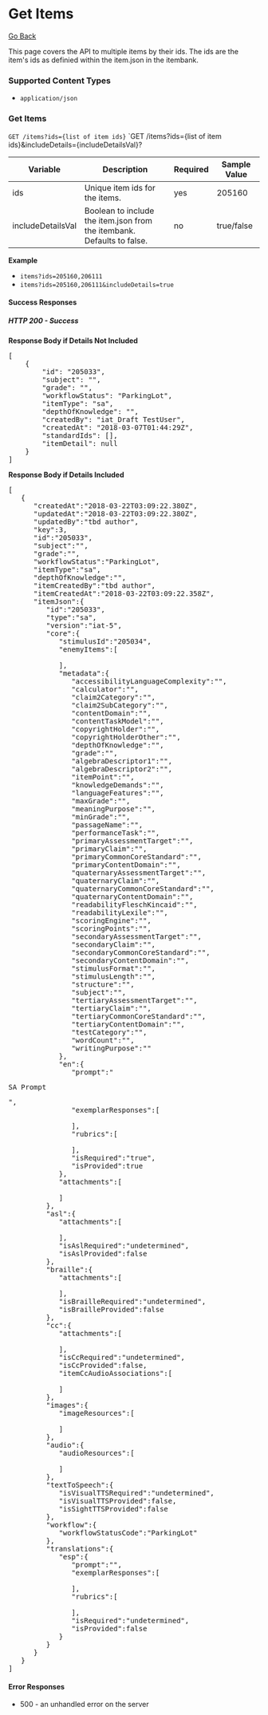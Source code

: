 # Get Items

[Go Back](Item_Search_Service_API.md)

This page covers the API to multiple items by their ids.  The ids are the item's ids as definied within the item.json in the itembank.

### Supported Content Types

* `application/json`

### Get Items

`GET /items?ids={list of item ids}`
`GET /items?ids={list of item ids}&includeDetails={includeDetailsVal}?

| Variable | Description | Required | Sample Value |
| -------- | ----------- | -------- |------------ |
| ids   | Unique item ids for the items. | yes | 205160
| includeDetailsVal | Boolean to include the item.json from the itembank.  Defaults to false. | no | true/false 

**Example**

* `items?ids=205160,206111`
* `items?ids=205160,206111&includeDetails=true`

#### Success Responses

##### HTTP 200 - Success

**Response Body if Details Not Included**
<pre>
[
    {
        "id": "205033",
        "subject": "",
        "grade": "",
        "workflowStatus": "ParkingLot",
        "itemType": "sa",
        "depthOfKnowledge": "",
        "createdBy": "iat_Draft TestUser",
        "createdAt": "2018-03-07T01:44:29Z",
        "standardIds": [],
        "itemDetail": null
    }
]
</pre>

**Response Body if Details Included**
<pre>
[
   {
      "createdAt":"2018-03-22T03:09:22.380Z",
      "updatedAt":"2018-03-22T03:09:22.380Z",
      "updatedBy":"tbd author",
      "key":3,
      "id":"205033",
      "subject":"",
      "grade":"",
      "workflowStatus":"ParkingLot",
      "itemType":"sa",
      "depthOfKnowledge":"",
      "itemCreatedBy":"tbd author",
      "itemCreatedAt":"2018-03-22T03:09:22.358Z",
      "itemJson":{
         "id":"205033",
         "type":"sa",
         "version":"iat-5",
         "core":{
            "stimulusId":"205034",
            "enemyItems":[

            ],
            "metadata":{
               "accessibilityLanguageComplexity":"",
               "calculator":"",
               "claim2Category":"",
               "claim2SubCategory":"",
               "contentDomain":"",
               "contentTaskModel":"",
               "copyrightHolder":"",
               "copyrightHolderOther":"",
               "depthOfKnowledge":"",
               "grade":"",
               "algebraDescriptor1":"",
               "algebraDescriptor2":"",
               "itemPoint":"",
               "knowledgeDemands":"",
               "languageFeatures":"",
               "maxGrade":"",
               "meaningPurpose":"",
               "minGrade":"",
               "passageName":"",
               "performanceTask":"",
               "primaryAssessmentTarget":"",
               "primaryClaim":"",
               "primaryCommonCoreStandard":"",
               "primaryContentDomain":"",
               "quaternaryAssessmentTarget":"",
               "quaternaryClaim":"",
               "quaternaryCommonCoreStandard":"",
               "quaternaryContentDomain":"",
               "readabilityFleschKincaid":"",
               "readabilityLexile":"",
               "scoringEngine":"",
               "scoringPoints":"",
               "secondaryAssessmentTarget":"",
               "secondaryClaim":"",
               "secondaryCommonCoreStandard":"",
               "secondaryContentDomain":"",
               "stimulusFormat":"",
               "stimulusLength":"",
               "structure":"",
               "subject":"",
               "tertiaryAssessmentTarget":"",
               "tertiaryClaim":"",
               "tertiaryCommonCoreStandard":"",
               "tertiaryContentDomain":"",
               "testCategory":"",
               "wordCount":"",
               "writingPurpose":""
            },
            "en":{
               "prompt":"<p>SA Prompt</p>",
               "exemplarResponses":[

               ],
               "rubrics":[

               ],
               "isRequired":"true",
               "isProvided":true
            },
            "attachments":[

            ]
         },
         "asl":{
            "attachments":[

            ],
            "isAslRequired":"undetermined",
            "isAslProvided":false
         },
         "braille":{
            "attachments":[

            ],
            "isBrailleRequired":"undetermined",
            "isBrailleProvided":false
         },
         "cc":{
            "attachments":[

            ],
            "isCcRequired":"undetermined",
            "isCcProvided":false,
            "itemCcAudioAssociations":[

            ]
         },
         "images":{
            "imageResources":[

            ]
         },
         "audio":{
            "audioResources":[

            ]
         },
         "textToSpeech":{
            "isVisualTTSRequired":"undetermined",
            "isVisualTTSProvided":false,
            "isSightTTSProvided":false
         },
         "workflow":{
            "workflowStatusCode":"ParkingLot"
         },
         "translations":{
            "esp":{
               "prompt":"",
               "exemplarResponses":[

               ],
               "rubrics":[

               ],
               "isRequired":"undetermined",
               "isProvided":false
            }
         }
      }
   }
]
</pre>

#### Error Responses

* 500 - an unhandled error on the server
